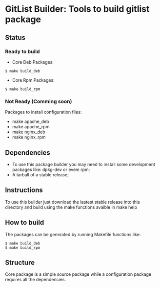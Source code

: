 # GitList Builder: Tools to build gitlist package

## Status

### Ready to build

* Core Deb Packages:
```
$ make build_deb
```

* Core Rpm Packages:
```
$ make build_rpm
```

### Not Ready (Comming soon)

Packages to install configuration files:

* make apache_deb
* make apache_rpm
* make nginx_deb
* make nginx_rpm

## Dependencies

* To use this package builder you may need to install some development packages like: dpkg-dev or evem rpm;
* A tarball of a stable release;

## Instructions

To use this builder just download the lastest stable release into this directory and build using the make functions avaible in make help

## How to build

The packages can be generated by running Makefile functions like:

```
$ make build_deb
$ make build_rpm
```

## Structure

Core package is a simple source package while a configuration package requires all the dependencies.
